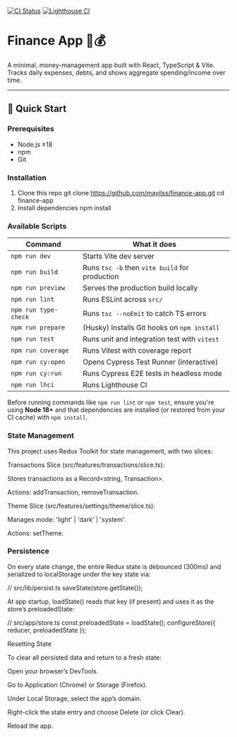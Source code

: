 [![CI Status](https://github.com/mayilss/finance-app/actions/workflows/ci.yml/badge.svg)](https://github.com/mayilss/finance-app/actions/workflows/ci.yml)
[![Lighthouse CI](https://github.com/mayilss/finance-app/actions/workflows/lighthouse.yml/badge.svg)](https://github.com/mayilss/finance-app/actions/workflows/lighthouse.yml)

# Finance App 🔢💰

A minimal, money-management app built with React, TypeScript & Vite.  
Tracks daily expenses, debts, and shows aggregate spending/income over time.

---

## 🚀 Quick Start

### Prerequisites

- Node.js ≥18
- npm
- Git

### Installation

1. Clone this repo
   git clone https://github.com/mayilss/finance-app.git
   cd finance-app
2. Install dependencies
   npm install

### Available Scripts

| Command              | What it does                                   |
| -------------------- | ---------------------------------------------- |
| `npm run dev`        | Starts Vite dev server                         |
| `npm run build`      | Runs `tsc -b` then `vite build` for production |
| `npm run preview`    | Serves the production build locally            |
| `npm run lint`       | Runs ESLint across `src/`                      |
| `npm run type-check` | Runs `tsc --noEmit` to catch TS errors         |
| `npm run prepare`    | (Husky) Installs Git hooks on `npm install`    |
| `npm run test`       | Runs unit and integration test with `vitest`   |
| `npm run coverage`   | Runs Vitest with coverage report               |
| `npm run cy:open`    | Opens Cypress Test Runner (interactive)        |
| `npm run cy:run`     | Runs Cypress E2E tests in headless mode        |
| `npm run lhci`       | Runs Lighthouse CI                             |

Before running commands like `npm run lint` or `npm test`, ensure you're using
**Node 18+** and that dependencies are installed (or restored from your CI
cache) with `npm install`.

### State Management

This project uses Redux Toolkit for state management, with two slices:

Transactions Slice (src/features/transactions/slice.ts):

Stores transactions as a Record<string, Transaction>.

Actions: addTransaction, removeTransaction.

Theme Slice (src/features/settings/theme/slice.ts):

Manages mode: 'light' | 'dark' | 'system'.

Actions: setTheme.

### Persistence

On every state change, the entire Redux state is debounced (300ms) and serialized to localStorage under the key state via:

// src/lib/persist.ts
saveState(store.getState());

At app startup, loadState() reads that key (if present) and uses it as the store’s preloadedState:

// src/app/store.ts
const preloadedState = loadState();
configureStore({ reducer, preloadedState });

Resetting State

To clear all persisted data and return to a fresh state:

Open your browser’s DevTools.

Go to Application (Chrome) or Storage (Firefox).

Under Local Storage, select the app’s domain.

Right-click the state entry and choose Delete (or click Clear).

Reload the app.
